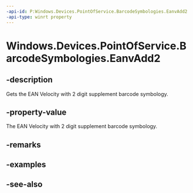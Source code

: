 ```yaml
---
-api-id: P:Windows.Devices.PointOfService.BarcodeSymbologies.EanvAdd2
-api-type: winrt property
---
```


<!-- Property syntax
public uint EanvAdd2 { get; }
-->

# Windows.Devices.PointOfService.BarcodeSymbologies.EanvAdd2

## -description
Gets the EAN Velocity with 2 digit supplement barcode symbology.

## -property-value
The EAN Velocity with 2 digit supplement barcode symbology.

## -remarks

## -examples

## -see-also
